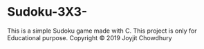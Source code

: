 # Sudoku-3X3-
This is a simple Sudoku game made with C.
This project is only for Educational purpose.
Copyright © 2019 Joyjit Chowdhury
